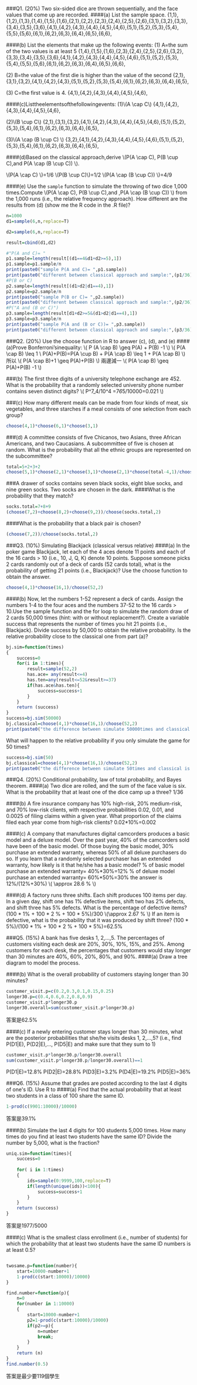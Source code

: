 ###Q1. (20%) Two six-sided dice are thrown sequentially, and the face values that come up are recorded.
####(a) List the sample space.
{1,1},{1,2},{1,3},{1,4},{1,5},{1,6},{2,1},{2,2},{2,3},{2,4},{2,5},{2,6},{3,1},{3,2},{3,3},{3,4},{3,5},{3,6},{4,1},{4,2},{4,3},{4,4},{4,5},{4,6},{5,1},{5,2},{5,3},{5,4},{5,5},{5,6},{6,1},{6,2},{6,3},{6,4},{6,5},{6,6},

####(b) List the elements that make up the following events: 
(1) A=the sum of the two values is at least 5
{1,4},{1,5},{1,6},{2,3},{2,4},{2,5},{2,6},{3,2},{3,3},{3,4},{3,5},{3,6},{4,1},{4,2},{4,3},{4,4},{4,5},{4,6},{5,1},{5,2},{5,3},{5,4},{5,5},{5,6},{6,1},{6,2},{6,3},{6,4},{6,5},{6,6},

(2) B=the value of the first die is higher than the value of the second
{2,1},{3,1},{3,2},{4,1},{4,2},{4,3},{5,1},{5,2},{5,3},{5,4},{6,1},{6,2},{6,3},{6,4},{6,5},

(3) C=the first value is 4.
{4,1},{4,2},{4,3},{4,4},{4,5},{4,6},

####(c)Listtheelementsofthefollowingevents:
(1)\\(A \cap C\\)
{4,1},{4,2},{4,3},{4,4},{4,5},{4,6},

(2)\\(B \cup C\\)
{2,1},{3,1},{3,2},{4,1},{4,2},{4,3},{4,4},{4,5},{4,6},{5,1},{5,2},{5,3},{5,4},{6,1},{6,2},{6,3},{6,4},{6,5},

(3)\\(A \cap (B \cup C) \\)
{3,2},{4,1},{4,2},{4,3},{4,4},{4,5},{4,6},{5,1},{5,2},{5,3},{5,4},{6,1},{6,2},{6,3},{6,4},{6,5},

####(d)Based on the classical approach,derive \\(P(A \cap C), P(B \cup C),and P(A \cap (B \cup C)) \\). 
 
 \\(P(A \cap C) \\)=1/6
 \\(P(B \cup C)\\)=1/2
 \\(P(A \cap (B \cup C)) \\)=4/9


####(e) Use the `sample` function to simulate the throwing of two dice 1,000 times.Compute \\(P(A \cap C), P(B \cup C),and \,P(A \cap (B \cup C)) \\) from the 1,000 runs (i.e., the relative frequency approach). How different are the results from (d) (show me the R code in the .R file)?
```r
n=1000
d1=sample(6,n,replace=T)

d2=sample(6,n,replace=T)

result=cbind(d1,d2)

#"P(A and C)= "
p1.sample=length(result[(d1==4&d1+d2>=5),1])
p1.sample=p1.sample/n
print(paste0("sample P(A and C)= ",p1.sample))
print(paste0("different between classical approach and sample:",(p1/36)-p1.sample))
#P(B or C)
p2.sample=length(result[(d1>d2|d1==4),1])
p2.sample=p2.sample/n
print(paste0("sample P(B or C)= ",p2.sample))
print(paste0("different between classical approach and sample:",(p2/36)-p2.sample))
#P("A and (B or C)")
p3.sample=length(result[d1+d2>=5&(d1>d2|d1==4),1])
p3.sample=p3.sample/n
print(paste0("sample P(A and (B or C))= ",p3.sample))
print(paste0("different between classical approach and sample:",(p3/36)-p3.sample))
```

###Q2. (20%) Use the choose function in R to answer (c), (d), and (e) 
####(a)Prove Bonferroni’sinequality: \\( P (A \cap B) \geq P(A) + P(B) -1 \\)
\\(
P(A \cap B) \leq 1 \\
P(A)+P(B)=P(A \cup B) + P(A \cap B) \leq 1 + P(A \cap B)
\\)
所以
\\(
 P(A \cap B)+1 \geq P(A)+P(B)
\\)
兩邊減一
\\(
 P(A \cap B) \geq P(A)+P(B) -1 
\\)

###(b) The first three digits of a university telephone exchange are 452. What is the probability that a randomly selected university phone number contains seven distinct digits?
\\(
P^7_4/10^4 =7*6*5/10000=0.021
\\)

###(c) How many different meals can be made from four kinds of meat, six vegetables, and three starches if a meal consists of one selection from each group?
```r
choose(4,1)*choose(6,1)*choose(3,1)
```

###(d) A committee consists of five Chicanos, two Asians, three African Americans, and two Caucasians. A subcommittee of five is chosen at random. What is the probability that all the ethnic groups are represented on the subcommittee?
```r
total=5+2+3+2
choose(5,1)*choose(2,1)*choose(3,1)*choose(2,1)*choose(total-4,1)/choose(total,5)
```

###A drawer of socks contains seven black socks, eight blue socks, and nine green socks. Two socks are chosen in the dark. 
####What is the probability that they match?
```r
socks.total=7+8+9
(choose(7,2)+choose(8,2)+choose(9,2))/choose(socks.total,2)
```
####What is the probability that a black pair is chosen?
```r
(choose(7,2))/choose(socks.total,2)
```

###Q3. (10%) Simulating Blackjack (classical versus relative)
####(a) In the poker game Blackjack, let each of the 4 aces denote 11 points and each of the 16 cards > 10 (i.e., 10, J, Q, K) denote 10 points. Suppose someone picks 2 cards randomly out of a deck of cards (52 cards total), what is the probability of getting 21 points (i.e., Blackjack)?
Use the choose function to obtain the answer.
```r
choose(4,1)*choose(16,1)/choose(52,2)
```

####(b) Now, let the numbers 1-52 represent a deck of cards. Assign the numbers 1-4 to the four aces and the numbers 37-52 to the 16 cards > 10.Use the sample function and the for loop to simulate the random draw of 2 cards 50,000 times (hint: with or without replacement?). Create a variable success that represents the number of times you hit 21 points (i.e., Blackjack). Divide success by 50,000 to obtain the relative probability.
Is the relative probability close to the classical one from part (a)?

```r
bj.sim=function(times)
{
	success=0
	for(i in 1:times){
		result=sample(52,2)	
		has.ace= any(result<=4)
		has.ten=any(result<=52&result>=37)
		if(has.ace&has.ten){
			success=success+1
		}
	}
	return (success)
}
success=bj.sim(50000)
bj.classical=choose(4,1)*choose(16,1)/choose(52,2)
print(paste0("the difference between simulate 50000times and classical is ",bj.classical-success/50000))

```

What will happen to the relative probability if you only simulate the game for 50 times?
```r
success=bj.sim(50)
bj.classical=choose(4,1)*choose(16,1)/choose(52,2)
print(paste0("the difference between simulate 50times and classical is ",bj.classical-success/50))
```


###Q4. (20%) Conditional probability, law of total probability, and Bayes theorem.
####(a) Two dice are rolled, and the sum of the face value is six. What is the probability that at least one of the dice camp up a three?
1/36

####(b) A fire insurance company has 10% high-risk, 20% medium-risk, and 70% low-risk clients, with respective probabilities 0.02, 0.01, and 0.0025 of filing claims within a given year. What proportion of the claims filed each year come from high-risk clients?
0.02*10%=0.002

####(c) A company that manufactures digital camcorders produces a basic model and a deluxe model. Over the past year, 40% of the camcorders sold have been of the basic model. Of those buying the basic model, 30% purchase an extended warranty, whereas 50% of all deluxe purchasers do so. If you learn that a randomly selected purchaser has an extended warranty, how likely is it that he/she has a basic model?
% of basic model purchase an extended warranty= 40%*30%=12%
% of deluxe model purchase an extended warranty= 60%*50%=30%
the answer is 12%/(12%+30%) \\( \approx 28.6 \% \\)

####(d) A factory runs three shifts. Each shift produces 100 items per day. In a given day, shift one has 1% defective items, shift two has 2% defects, and shift three has 5% defects. 
What is the percentage of defective items? 
(100 * 1% + 100 * 2 % + 100 * 5%)/300 \\(\approx 2.67 \% \\)
If an item is defective, what is the probability that it was produced by shift three?
(100 * 5%)/(100 * 1% + 100 * 2 % + 100 * 5%)=62.5%

###Q5. (15%) A bank has five desks 1, 2,...,5. The percentages of customers visiting each desk are 20%, 30%, 10%, 15%, and 25%. Among customers for each desk, the percentages that customers would stay longer than 30 minutes are 40%, 60%, 20%, 80%, and 90%.
####(a) Draw a tree diagram to model the process.

####(b) What is the overall probability of customers staying longer than 30 minutes?
```r
customer_visit.p=c(0.2,0.3,0.1,0.15,0.25)
longer30.p=c(0.4,0.6,0.2,0.8,0.9)
customer_visit.p*longer30.p
longer30.overall=sum(customer_visit.p*longer30.p)
```

答案是62.5%

####(c) If a newly entering customer stays longer than 30 minutes, what are the posterior probabilities that she/he visits desks 1, 2,...,5? (i.e., find P(D1|E), P(D2|E),..., P(D5|E) and make sure that they sum to 1)
```r
customer_visit.p*longer30.p/longer30.overall
sum(customer_visit.p*longer30.p/longer30.overall)==1
```

P(D1|E)=12.8%
P(D2|E)=28.8%
P(D3|E)=3.2%
P(D4|E)=19.2%
P(D5|E)=36%

###Q6. (15%) Assume that grades are posted according to the last 4 digits of one's ID. Use R to
####(a) Find that the actual probability that at least two students in a class of 100 share the same ID.
```r
1-prod(c(9901:10000)/10000)

```

答案是39.1%

####(b) Simulate the last 4 digits for 100 students 5,000 times. How many times do you find at least two students have the same ID? Divide the number by 5,000, what is the fraction?
```r
uniq.sim=function(times){
	success=0
	
	for( i in 1:times)
	{
		ids=sample(0:9999,100,replace=T)
		if(length(unique(ids))<100){
			success=success+1
		}
	}
	return (success)
}
```

答案是1977/5000

####(c) What is the smallest class enrollment (i.e., number of students) for which the probability that at least two students have the same ID numbers is at least 0.5?
```r

twosame.p=function(number){
	start=10000-number+1
	1-prod(c(start:10000)/10000)
}

find.number=function(p){
	n=0
	for(number in 1:10000)
	{	
		start=10000-number+1
		p2=1-prod(c(start:10000)/10000)
		if(p2>=p){
			n=number
			break;
		}
	}
	return (n)
}
find.number(0.5)
```

答案是最少要119個學生
